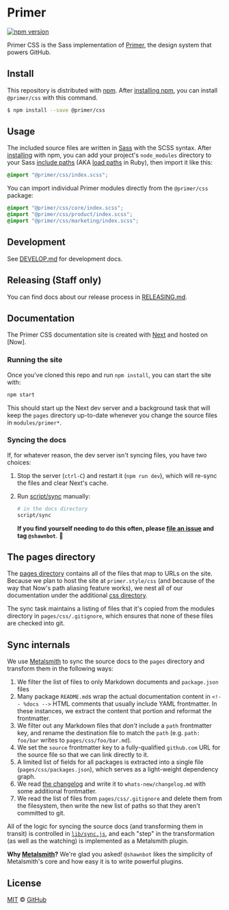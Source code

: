 # Primer
[![npm version](https://img.shields.io/npm/v/@primer/css.svg)](https://www.npmjs.org/package/@primer/css)

Primer CSS is the Sass implementation of [Primer], the design system that powers GitHub.

## Install
This repository is distributed with [npm][npm]. After [installing npm][install-npm], you can install `@primer/css` with this command.

```sh
$ npm install --save @primer/css
```

## Usage
The included source files are written in [Sass][sass] with the SCSS syntax. After [installing](#install) with npm, you can add your project's `node_modules` directory to your Sass [include paths](https://github.com/sass/node-sass#includepaths) (AKA [load paths](http://technology.customink.com/blog/2014/10/09/understanding-and-using-sass-load-paths/) in Ruby), then import it like this:

```scss
@import "@primer/css/index.scss";
```

You can import individual Primer modules directly from the `@primer/css` package:

```scss
@import "@primer/css/core/index.scss";
@import "@primer/css/product/index.scss";
@import "@primer/css/marketing/index.scss";
```

## Development
See [DEVELOP.md](./DEVELOP.md) for development docs.

## Releasing (Staff only)
You can find docs about our release process in [RELEASING.md](./RELEASING.md).

## Documentation
The Primer CSS documentation site is created with [Next] and hosted on [Now].

### Running the site
Once you've cloned this repo and run `npm install`, you can start the site with:

```sh
npm start
```

This should start up the Next dev server and a background task that will keep the `pages` directory up-to-date whenever you change the source files in `modules/primer*`.

### Syncing the docs
If, for whatever reason, the dev server isn't syncing files, you have two choices:

1. Stop the server (`ctrl-C`) and restart it (`npm run dev`), which will re-sync the files and clear Next's cache.
2. Run [script/sync](./script/sync) manually:

    ```sh
    # in the docs directory
    script/sync
    ```

    **If you find yourself needing to do this often, please [file an issue](/primer/primer/issues/new) and tag `@shawnbot`**. :bow:

## The pages directory
The [pages directory](./pages/) contains all of the files that map to URLs on the site. Because we plan to host the site at `primer.style/css` (and because of the way that Now's path aliasing feature works), we nest all of our documentation under the additional [css directory](./pages/css).

The sync task maintains a listing of files that it's copied from the modules directory in `pages/css/.gitignore`, which ensures that none of these files are checked into git.

## Sync internals

We use [Metalsmith] to sync the source docs to the `pages` directory and transform them in the following ways:

1. We filter the list of files to only Markdown documents and `package.json` files
1. Many package `README.md`s wrap the actual documentation content in `<!-- %docs -->` HTML comments that usually include YAML frontmatter. In these instances, we extract the content that portion and reformat the frontmatter.
1. We filter out any Markdown files that _don't_ include a `path` frontmatter key, and rename the destination file to match the `path` (e.g. `path: foo/bar` writes to `pages/css/foo/bar.md`).
1. We set the `source` frontmatter key to a fully-qualified `github.com` URL for the source file so that we can link directly to it.
1. A limited list of fields for all packages is extracted into a single file (`pages/css/packages.json`), which serves as a light-weight dependency graph.
1. We read [the changelog](../CHANGELOG.md) and write it to `whats-new/changelog.md` with some additional frontmatter.
1. We read the list of files from `pages/css/.gitignore` and delete them from the filesystem, then write the new list of paths so that they aren't committed to git.

All of the logic for syncing the source docs (and transforming them in transit) is controlled in [`lib/sync.js`](./lib/sync.js), and each "step" in the transformation (as well as the watching) is implemented as a Metalsmith plugin.

**Why [Metalsmith]?** We're glad you asked! `@shawnbot` likes the simplicity of Metalsmith's core and how easy it is to write powerful plugins.

## License

[MIT](./LICENSE) &copy; [GitHub](https://github.com/)

[Metalsmith]: https://metalsmith.io/
[Next]: https://github.com/zeit/next.js
[install-npm]: https://docs.npmjs.com/getting-started/installing-node
[npm]: https://www.npmjs.com/
[primer]: https://github.com/primer/primer
[sass]: http://sass-lang.com/
